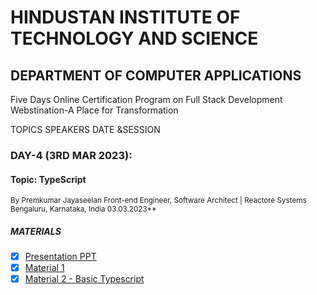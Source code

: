 # HINDUSTAN INSTITUTE OF TECHNOLOGY AND SCIENCE

## DEPARTMENT OF COMPUTER APPLICATIONS

Five Days Online Certification Program on Full Stack Development
Webstination-A Place for Transformation

TOPICS SPEAKERS DATE &SESSION

### DAY-4 (3RD MAR 2023): 
#### Topic: TypeScript

<sub>By Premkumar Jayaseelan Front-end Engineer, Software Architect | Reactore Systems Bengaluru, Karnataka, India 03.03.2023**</sub>

##### MATERIALS
- [x] [Presentation PPT](https://github.com/jpremkumar/hindustan-typescript/blob/main/TypeScript.pptx)
- [x] [Material 1](https://github.com/jpremkumar/hindustan-typescript/blob/main/basic_old.js)
- [x] [Material 2 - Basic Typescript](https://github.com/jpremkumar/hindustan-typescript/blob/main/basic.ts)
